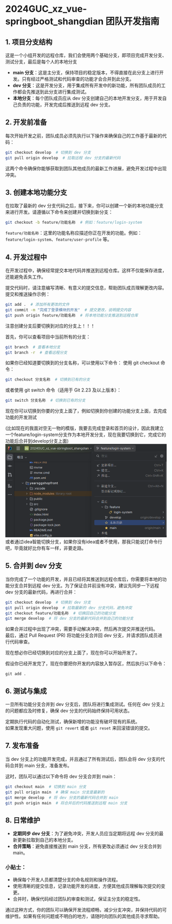 # 2024GUC_xz_vue-springboot_shangdian 团队开发指南

## 1. 项目分支结构
这是一个小组开发的远程仓库，我们会使用两个基础分支，即项目完成开发分支、测试分支，最后是每个人的本地分支

- **main 分支**：这是主分支，保持项目的稳定版本，不得直接在此分支上进行开发。只有经过严格测试和代码审查的功能才会合并到此分支。
- **dev 分支**：这是开发分支，用于集成所有开发中的新功能，所有团队成员的工作都会先推送到此分支进行集成测试。
- **本地分支**：每个团队成员应从 dev 分支创建自己的本地开发分支，用于开发自己负责的功能，开发完成后推送到远程 dev 分支。

## 2. 开发前准备

每次开始开发之前，团队成员必须先执行以下操作来确保自己的工作基于最新的代码：

~~~bash
git checkout develop  # 切换到 dev 分支
git pull origin develop  # 拉取远程 dev 分支的最新代码
~~~

这两个命令确保你能够获取到团队其他成员的最新工作进展，避免开发过程中出现冲突。

## 3. 创建本地功能分支

在拉取了最新的 dev 分支代码之后，接下来，你可以创建一个新的本地功能分支来进行开发。请遵循以下命令来创建并切换到新分支：

~~~bash
git checkout -b feature/功能名称  # 例如：feature/login-system
~~~

`feature/功能名称`：这里的功能名称应描述你正在开发的功能。例如：`feature/login-system`、`feature/user-profile` 等。

## 4. 开发过程中

在开发过程中，确保经常提交本地代码并推送到远程仓库。这样不仅能保存进度，还能避免丢失工作。

提交代码时，请注意编写清晰、有意义的提交信息，帮助团队成员理解更改内容。  
提交和推送操作示例：

~~~bash
git add .  # 添加所有更改的文件
git commit -m "完成了登录模块的开发"  # 提交更改，说明提交内容
git push origin feature/功能名称  # 将本地功能分支推送到远程仓库
~~~
注意创建分支后要切换到对应的分支上！！！

首先，你可以查看项目中当前所有的分支：

~~~bash
git branch  # 查看本地分支
git branch -r  # 查看远程分支
~~~
如果你已经知道要切换到的分支名称，可以使用以下命令：
使用 git checkout 命令：


~~~bash
git checkout 分支名称  # 切换到已有的分支
~~~
或者使用 git switch 命令（适用于 Git 2.23 及以上版本）：
~~~bash
git switch 分支名称  # 切换到已有的分支
~~~
现在你可以切换到你要的分支上面了，例如切换到你创建的功能分支上面，去完成功能的开发测试

(比如现在的我面对空无一物的模版，我要去完成登录和首页的设计，因此我建立一个feature/login-system分支作为本地开发分支，现在我要切换到它，完成它的功能后合并到develop分支上面)
![img.png](img.png)
或者通过idea智能切换分支，如果你没有idea或者不使用，那我只能说打命令行吧，毕竟就好比你有车一样，非要走路。
## 5. 合并到 dev 分支

当你完成了一个功能的开发，并且已经将其推送到远程仓库后，你需要将本地的功能分支合并到远程 dev 分支。为了保证合并前没有冲突，建议先同步一下远程 dev 分支的最新代码，再进行合并：

~~~bash
git checkout develop  # 切换到 dev 分支
git pull origin develop  # 拉取最新的 dev 分支代码，避免冲突
git checkout feature/功能名称  # 切换回自己的功能分支
git merge develop  # 将 dev 分支的最新代码合并到自己的功能分支
~~~

如果合并过程中出现了冲突，需要手动解决冲突，然后再次提交并推送代码。  
最后，通过 Pull Request (PR) 将功能分支合并回 dev 分支，并请求团队成员进行代码审查。

现在想必你已经切换到对应的分支上面了，现在你可以开始开发了。



假设你已经开发完了，现在你要把你开发的内容放入暂存区，然后执行以下命令：
~~~nash
git add .
~~~

## 6. 测试与集成

一旦所有功能分支合并到 dev 分支后，团队将进行集成测试。任何在 dev 分支上的问题都应及时修复，确保 dev 分支的代码始终保持可用状态。

定期执行代码的自动化测试，确保新增的功能没有破坏现有的系统。  
如果发现重大问题，使用 `git revert` 或者 `git reset` 来回滚错误的提交。

## 7. 发布准备

当 dev 分支上的功能开发完成，并且通过了所有测试后，团队会将 dev 分支的代码合并到 main 分支，准备发布。

这时，团队可以通过以下命令将 dev 分支合并到 main：

~~~bash
git checkout main  # 切换到 main 分支
git pull origin main  # 确保 main 分支是最新的
git merge develop  # 将 dev 分支的最新代码合并到 main
git push origin main  # 将合并后的代码推送到远程 main 分支
~~~

## 8. 日常维护

- **定期同步 dev 分支**：为了避免冲突，开发人员应当定期将远程 dev 分支的最新更新拉取到自己的本地分支。
- **合并策略**：避免直接推送到 main 分支，所有更改必须通过 dev 分支合并到 main。

### 小贴士：
- 确保每个开发人员都清楚分支的命名规则和操作流程。
- 使用清晰的提交信息，记录功能开发的进度，方便其他成员理解每次提交的变更。
- 合并时，确保代码经过团队的审查和测试，保证主分支的稳定性。

通过这种方式，你的团队可以确保开发流程顺畅，减少分支冲突，并保持代码的可维护性。如果有任何问题或不明白的地方，请随时向团队的其他成员寻求帮助。
